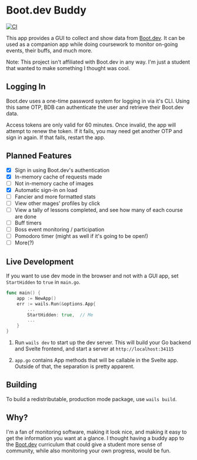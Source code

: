 # Boot.dev Buddy

[![CI](https://github.com/ellielle/bootdev-buddy/actions/workflows/ci.yml/badge.svg)](https://github.com/ellielle/bootdev-buddy/actions/workflows/ci.yml)

This app provides a GUI to collect and show data from [Boot.dev](https://boot.dev/). It can be used as a companion app while doing coursework to monitor on-going events, their buffs, and much more.

Note: This project isn't affiliated with Boot.dev in any way. I'm just a student that wanted to make something I thought was cool.

## Logging In

Boot.dev uses a one-time password system for logging in via it's CLI. Using this same OTP, BDB can authenticate the user and retrieve their Boot.dev data.

Access tokens are only valid for 60 minutes. Once invalid, the app will attempt to renew the token. If it fails, you may need get another OTP and sign in again. If that fails, restart the app.

## Planned Features

- [x] Sign in using Boot.dev's authentication
- [x] In-memory cache of requests made
- [ ] Not in-memory cache of images
- [x] Automatic sign-in on load
- [ ] Fancier and more formatted stats
- [ ] View other mages' profiles by click
- [ ] View a tally of lessons completed, and see how many of each course are done
- [ ] Buff timers
- [ ] Boss event monitoring / participation
- [ ] Pomodoro timer (might as well if it's going to be open!)
- [ ] More(?)

## Live Development

If you want to use dev mode in the browser and not with a GUI app, set `StartHidden` to `true` in `main.go`.

```go
func main() {
	app := NewApp()
	err := wails.Run(&options.App{
        ...
		StartHidden: true,  // Me
        ...
    }
}
```

1. Run `wails dev` to start up the dev server. This will build your Go backend and Svelte frontend, and start a server at `http://localhost:34115`

2. `app.go` contains App methods that will be callable in the Svelte app. Outside of that, the separation is pretty apparent.

## Building

To build a redistributable, production mode package, use `wails build`.

## Why?

I'm a fan of monitoring software, making it look nice, and making it easy to get the information you want at a glance. I thought having a buddy app to the [Boot.dev](https://boot.dev) curriculum that could give a student more sense of community, while also monitoring your own progress, would be fun.
